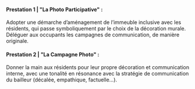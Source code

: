 #### Prestation 1 | **"La Photo Participative"** :
Adopter une démarche d’aménagement de l’immeuble inclusive avec les résidents, qui passe symboliquement par le choix de la décoration murale. Déléguer aux occupants les campagnes de communication, de manière originale.

#### Prestation 2 | **"La Campagne Photo"** :
Donner la main aux résidents pour leur propre décoration et communication interne, avec une tonalité en résonance avec la stratégie de communication du bailleur (décalée, empathique, factuelle…).




